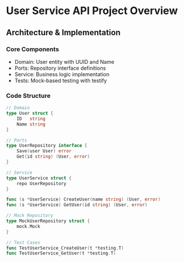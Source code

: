 # User Service API Project Overview

## Architecture & Implementation

### Core Components
- Domain: User entity with UUID and Name
- Ports: Repository interface definitions
- Service: Business logic implementation
- Tests: Mock-based testing with testify


### Code Structure
```go
// Domain
type User struct {
    ID   string
    Name string
}

// Ports
type UserRepository interface {
    Save(user User) error
    Get(id string) (User, error)
}

// Service
type UserService struct {
    repo UserRepository
}

func (s *UserService) CreateUser(name string) (User, error)
func (s *UserService) GetUser(id string) (User, error)

// Mock Repository
type MockUserRepository struct {
    mock.Mock
}

// Test Cases
func TestUserService_CreateUser(t *testing.T)
func TestUserService_GetUser(t *testing.T)

